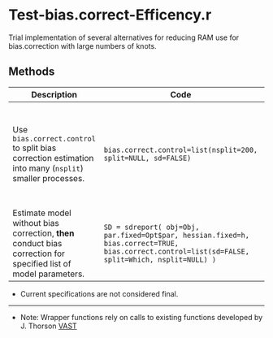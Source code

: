 # Test-bias.correct-Efficency.r

Trial implementation of several alternatives for reducing RAM use for bias.correction with large numbers of knots.

##  Methods

Description                     | Code                            | Result
--------------------------------|---------------------------------|-------------------------
Use `bias.correct.control` to split bias correction estimation into many (`nsplit`) smaller processes. | `bias.correct.control=list(nsplit=200, split=NULL, sd=FALSE)` | Can estimate model with 1,000 knots and bias.correct=TRUE **without** running out of memory and failing. However estimation is **slow** ~7 hours.
Estimate model without bias correction, **then** conduct bias correction for specified list of model parameters. | `SD = sdreport( obj=Obj, par.fixed=Opt$par, hessian.fixed=h, bias.correct=TRUE, bias.correct.control=list(sd=FALSE, split=Which, nsplit=NULL) )` | Estimation successful and was **significantly** faster at ~1.5 hours.

* Current specifications are not considered final. 

***

*	Note: Wrapper functions rely on calls to existing functions developed by J. Thorson [VAST](https://github.com/James-Thorson/VAST)



